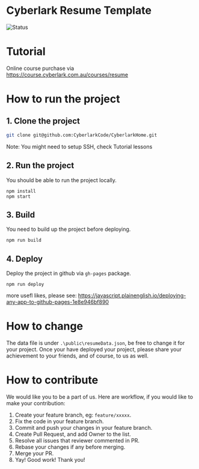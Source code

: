 # Cyberlark Resume Template
![Status](https://github.com/CyberlarkCode/CyberlarkHome/actions/workflows/build.yml/badge.svg)

# Tutorial
Online course purchase via https://course.cyberlark.com.au/courses/resume

# How to run the project

## 1. Clone the project

``` sh
git clone git@github.com:CyberlarkCode/CyberlarkHome.git
```

Note: You might need to setup SSH, check Tutorial lessons

## 2. Run the project

You should be able to run the project locally.

```shell
npm install 
npm start
```

## 3. Build

You need to build up the project before deploying.

```shell
npm run build
```

## 4. Deploy

Deploy the project in github via `gh-pages` package.

```shell
npm run deploy
```
more usefl likes, please see: https://javascript.plainenglish.io/deploying-any-app-to-github-pages-1e8e946bf890

# How to change

The data file is under `.\public\resumeData.json`, be free to change it for your project.
Once your have deployed your project, please share your achievement to your friends, and of course, to us as well.

# How to contribute

We would like you to be a part of us. Here are workflow, if you would like to make your contribution:

1. Create your feature branch, eg: `feature/xxxxx`.
2. Fix the code in your feature branch.
3. Commit and push your changes in your feature branch.
4. Create Pull Request, and add Owner to the list.
5. Resolve all issues that reviewer commented in PR.
6. Rebase your changes if any before merging.
7. Merge your PR.
8. Yay! Good work! Thank you!

